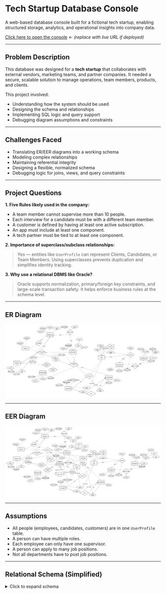 # Tech Startup Database Console

A web-based database console built for a fictional tech startup, enabling structured storage, analytics, and operational insights into company data.

 [Click here to open the console](http://127.0.0.1:5000) ← *(replace with live URL if deployed)*

---

## Problem Description

This database was designed for a **tech startup** that collaborates with external vendors, marketing teams, and partner companies. It needed a secure, scalable solution to manage operations, team members, products, and clients.

This project involved:

- Understanding how the system should be used
- Designing the schema and relationships
- Implementing SQL logic and query support
- Debugging diagram assumptions and constraints

---

## Challenges Faced

- Translating ER/EER diagrams into a working schema
- Modeling complex relationships
- Maintaining referential integrity
- Designing a flexible, normalized schema
- Debugging logic for joins, views, and query constraints

---

## Project Questions

**1. Five Rules likely used in the company:**
- A team member cannot supervise more than 10 people.
- Each interview for a candidate must be with a different team member.
- A customer is defined by having at least one active subscription.
- An app must include at least one component.
- A tech partner must be tied to at least one component.

**2. Importance of superclass/subclass relationships:**
> Yes — entities like `UserProfile` can represent Clients, Candidates, or Team Members. Using superclasses prevents duplication and simplifies identity tracking.

**3. Why use a relational DBMS like Oracle?**
> Oracle supports normalization, primary/foreign key constraints, and large-scale transaction safety. It helps enforce business rules at the schema level.

---

## ER Diagram

![ER Diagram](report/ER%20Diagram.png)

---

## EER Diagram

![EER Diagram](report/EER%20Diagram%20from%20Lucidchart%20(2).png)

---

## Assumptions

- All people (employees, candidates, customers) are in one `UserProfile` table.
- A person can have multiple roles.
- Each employee can only have one supervisor.
- A person can apply to many job positions.
- Not all departments have to post job positions.

---

## Relational Schema (Simplified)

<details>
<summary>Click to expand schema</summary>

```sql
USERPROFILE (
  UserProfileID INT PRIMARY KEY,
  Name VARCHAR(100),
  Age INT CHECK (Age < 65),
  Gender VARCHAR(10),
  Address VARCHAR(200)
)

TEAMMEMBER (
  UserProfileID INT PRIMARY KEY,
  Rank VARCHAR(50),
  Title VARCHAR(50),
  FOREIGN KEY (UserProfileID) REFERENCES USERPROFILE(UserProfileID)
)

DIVISION (
  DivisionID INT PRIMARY KEY,
  DeptName VARCHAR(100)
)

ROLEPOSTING (
    JobID INT PRIMARY KEY,
    JobDesc VARCHAR(200),
    PostedDate DATE,
    DivisionID INT,
    FOREIGN KEY (DivisionID) REFERENCES DIVISION(DivisionID)
)
APPLICATION (
    UserProfileID INT,
    JobID INT,
    PRIMARY KEY (UserProfileID, JobID),
    FOREIGN KEY (UserProfileID) REFERENCES USERPROFILE(UserProfileID),
    FOREIGN KEY (JobID) REFERENCES ROLEPOSTING(JobID)
)
INTERVIEW (
    InterviewID INT PRIMARY KEY,
    CandidateID INT,
    InterviewerID INT,
    JobID INT,
    InterviewTime TIMESTAMP,
    Grade INT CHECK (Grade BETWEEN 0 AND 100),
    FOREIGN KEY (CandidateID) REFERENCES USERPROFILE(UserProfileID),
    FOREIGN KEY (InterviewerID) REFERENCES TEAMMEMBER(UserProfileID),
    FOREIGN KEY (JobID) REFERENCES ROLEPOSTING(JobID)
)
SALARYPAYMENT (
    EmployeeID INT,
    TransactionNo INT,
    PayDate DATE,
    Amount DECIMAL(10,2),
    PRIMARY KEY (EmployeeID, TransactionNo),
    FOREIGN KEY (EmployeeID) REFERENCES TEAMMEMBER(UserProfileID)
)
ASSIGNEDTO (
    UserProfileID INT,
    DivisionID INT,
    PRIMARY KEY (UserProfileID, DivisionID),
    FOREIGN KEY (UserProfileID) REFERENCES USERPROFILE(UserProfileID),
    FOREIGN KEY (DivisionID) REFERENCES DIVISION(DivisionID)
)
APP (
    AppID INT PRIMARY KEY,
    AppType VARCHAR(50),
    ListPrice DECIMAL(10,2),
    Size VARCHAR(50),
    Weight VARCHAR(50),
    Style VARCHAR(50)
)
COMPONENT (
    ComponentID INT PRIMARY KEY,
    PartName VARCHAR(100),
    Description VARCHAR(200)
)
APPPART (
    AppID INT,
    ComponentID INT,
    Quantity INT,
    PRIMARY KEY (AppID, ComponentID),
    FOREIGN KEY (AppID) REFERENCES APP(AppID),
    FOREIGN KEY (ComponentID) REFERENCES COMPONENT(ComponentID)
)
TECHPARTNER (
    TechPartnerID INT PRIMARY KEY,
    Name VARCHAR(100),
    Address VARCHAR(200),
    AccountNo VARCHAR(50),
    CreditRating INT,
    WebServURL VARCHAR(100)
)
TECHPARTNERPART (
    TechPartnerID INT,
    ComponentID INT,
    UnitType VARCHAR(50),
    PRIMARY KEY (TechPartnerID, ComponentID),
    FOREIGN KEY (TechPartnerID) REFERENCES TECHPARTNER(TechPartnerID),
    FOREIGN KEY (ComponentID) REFERENCES COMPONENT(ComponentID)
)
LAUNCHPLATFORM (
    SiteID INT PRIMARY KEY,
    SiteName VARCHAR(100),
    SiteLocation VARCHAR(100)
)
SUBSCRIPTION (
    SubscriptionID INT PRIMARY KEY,
    SubscriptionsUserProfileID INT,
    CustomerID INT,
    AppID INT,
    SiteID INT,
    FOREIGN KEY (SubscriptionsUserProfileID) REFERENCES TEAMMEMBER(UserProfileID),
    FOREIGN KEY (CustomerID) REFERENCES USERPROFILE(UserProfileID),
    FOREIGN KEY (AppID) REFERENCES APP(AppID),
    FOREIGN KEY (SiteID) REFERENCES LAUNCHPLATFORM(SiteID)
)
CONTAINS (
    SubscriptionID INT,
    AppID INT,
    PRIMARY KEY (SubscriptionID, AppID),
    FOREIGN KEY (SubscriptionID) REFERENCES SUBSCRIPTION(SubscriptionID),
    FOREIGN KEY (AppID) REFERENCES APP(AppID)
)
WORKSAT (
    UserProfileID INT,
    SiteID INT,
    PRIMARY KEY (UserProfileID, SiteID),
    FOREIGN KEY (UserProfileID) REFERENCES USERPROFILE(UserProfileID),
    FOREIGN KEY (SiteID) REFERENCES LAUNCHPLATFORM(SiteID)
)
SQL Statements:
CREATE TABLE USERPROFILE (
    UserProfileID INT PRIMARY KEY,
    Name VARCHAR(100),
    Age INT CHECK (Age < 65),
    Gender VARCHAR(10),
    Address VARCHAR(200)
);

CREATE TABLE TEAMMEMBER (
    UserProfileID INT PRIMARY KEY,
    TeamRank VARCHAR(50),
    Title VARCHAR(50),
    FOREIGN KEY (UserProfileID) REFERENCES USERPROFILE(UserProfileID)
);

CREATE TABLE DIVISION (
    DivisionID INT PRIMARY KEY,
    DeptName VARCHAR(100)
);

CREATE TABLE ROLEPOSTING (
    JobID INT PRIMARY KEY,
    JobDesc VARCHAR(200),
    PostedDate DATE,
    DivisionID INT,
    FOREIGN KEY (DivisionID) REFERENCES DIVISION(DivisionID)
);

CREATE TABLE APPLICATION (
    UserProfileID INT,
    JobID INT,
    PRIMARY KEY (UserProfileID, JobID),
    FOREIGN KEY (UserProfileID) REFERENCES USERPROFILE(UserProfileID),
    FOREIGN KEY (JobID) REFERENCES ROLEPOSTING(JobID)
);

CREATE TABLE INTERVIEW (
    InterviewID INT PRIMARY KEY,
    CandidateID INT,
    InterviewerID INT,
    JobID INT,
    InterviewTime TIMESTAMP,
    Grade INT CHECK (Grade BETWEEN 0 AND 100),
    FOREIGN KEY (CandidateID) REFERENCES USERPROFILE(UserProfileID),
    FOREIGN KEY (InterviewerID) REFERENCES TEAMMEMBER(UserProfileID),
    FOREIGN KEY (JobID) REFERENCES ROLEPOSTING(JobID)
);

CREATE TABLE SALARYPAYMENT (
    EmployeeID INT,
    TransactionNo INT,
    PayDate DATE,
    Amount DECIMAL(10,2),
    PRIMARY KEY (EmployeeID, TransactionNo),
    FOREIGN KEY (EmployeeID) REFERENCES TEAMMEMBER(UserProfileID)
);

CREATE TABLE ASSIGNEDTO (
    UserProfileID INT,
    DivisionID INT,
    PRIMARY KEY (UserProfileID, DivisionID),
    FOREIGN KEY (UserProfileID) REFERENCES USERPROFILE(UserProfileID),
    FOREIGN KEY (DivisionID) REFERENCES DIVISION(DivisionID)
);

CREATE TABLE APP (
    AppID INT PRIMARY KEY,
    AppType VARCHAR(50),
    ListPrice DECIMAL(10,2),
    Size VARCHAR(50),
    Weight VARCHAR(50),
    Style VARCHAR(50)
);

CREATE TABLE COMPONENT (
    ComponentID INT PRIMARY KEY,
    PartName VARCHAR(100),
    Description VARCHAR(200)
);

CREATE TABLE APPPART (
    AppID INT,
    ComponentID INT,
    Quantity INT,
    PRIMARY KEY (AppID, ComponentID),
    FOREIGN KEY (AppID) REFERENCES APP(AppID),
    FOREIGN KEY (ComponentID) REFERENCES COMPONENT(ComponentID)
);

CREATE TABLE TECHPARTNER (
    TechPartnerID INT PRIMARY KEY,
    Name VARCHAR(100),
    Address VARCHAR(200),
    AccountNo VARCHAR(50),
    CreditRating INT,
    WebServURL VARCHAR(100)
);

CREATE TABLE TECHPARTNERPART (
    TechPartnerID INT,
    ComponentID INT,
    UnitType VARCHAR(50),
    UnitCost DECIMAL(10,2),
    PRIMARY KEY (TechPartnerID, ComponentID),
    FOREIGN KEY (TechPartnerID) REFERENCES TECHPARTNER(TechPartnerID),
    FOREIGN KEY (ComponentID) REFERENCES COMPONENT(ComponentID)
);

CREATE TABLE LAUNCHPLATFORM (
    SiteID INT PRIMARY KEY,
    SiteName VARCHAR(100),
    SiteLocation VARCHAR(100)
);

CREATE TABLE SUBSCRIPTION (
    SubscriptionID INT PRIMARY KEY,
    SubscriptionsUserProfileID INT,
    CustomerID INT,
    AppID INT,
    SiteID INT,
    FOREIGN KEY (SubscriptionsUserProfileID) REFERENCES TEAMMEMBER(UserProfileID),
    FOREIGN KEY (CustomerID) REFERENCES USERPROFILE(UserProfileID),
    FOREIGN KEY (AppID) REFERENCES APP(AppID),
    FOREIGN KEY (SiteID) REFERENCES LAUNCHPLATFORM(SiteID)
);

CREATE TABLE CONTAINS (
    SubscriptionID INT,
    AppID INT,
    PRIMARY KEY (SubscriptionID, AppID),
    FOREIGN KEY (SubscriptionID) REFERENCES SUBSCRIPTION(SubscriptionID),
    FOREIGN KEY (AppID) REFERENCES APP(AppID)
);

CREATE TABLE WORKSAT (
    UserProfileID INT,
    SiteID INT,
    PRIMARY KEY (UserProfileID, SiteID),
    FOREIGN KEY (UserProfileID) REFERENCES USERPROFILE(UserProfileID),
    FOREIGN KEY (SiteID) REFERENCES LAUNCHPLATFORM(SiteID)
);


INSERT INTO USERPROFILE (UserProfileID, Name, Age, Gender, Address) VALUES
(1, 'Hellen Cole', 28, 'Female', '100 Main St'),
(2, 'John Smith', 35, 'Male', '200 Oak Ave'),
(3, 'Linda Zhao', 30, 'Female', '300 Maple Rd'),
(4, 'Karen West', 31, 'Female', '400 Elm St'),
(5, 'Tom Cruz', 29, 'Male', '500 Pine Blvd');

INSERT INTO TEAMMEMBER (UserProfileID, TeamRank, Title) VALUES
(2, 'Senior', 'Software Engineer'),
(3, 'Lead', 'Product Manager'),
(5, 'Mid', 'Sales Rep');

INSERT INTO DIVISION (DivisionID, DeptName) VALUES
(1, 'Marketing'),
(2, 'Engineering');

INSERT INTO ROLEPOSTING (JobID, JobDesc, PostedDate, DivisionID) VALUES
(11111, 'Marketing Analyst', '2011-01-10', 1),
(12345, 'Backend Developer', '2011-01-15', 2);

INSERT INTO APPLICATION (UserProfileID, JobID) VALUES
(1, 11111),
(4, 12345);

INSERT INTO INTERVIEW (InterviewID, CandidateID, InterviewerID, JobID, InterviewTime, Grade) VALUES
(1, 1, 2, 11111, '2011-01-20 10:00:00', 85),
(2, 1, 3, 11111, '2011-01-22 14:00:00', 90),
(3, 4, 2, 12345, '2011-01-25 09:00:00', 55),
(4, 4, 3, 12345, '2011-01-26 15:00:00', 65);

INSERT INTO SALARYPAYMENT (EmployeeID, TransactionNo, PayDate, Amount) VALUES
(2, 1001, '2024-01-01', 5000.00),
(2, 1002, '2024-02-01', 5100.00),
(3, 2001, '2024-01-01', 6200.00),
(5, 3001, '2024-01-01', 4200.00);

CREATE OR REPLACE VIEW View1 AS
SELECT 
    EmployeeID,
    AVG(Amount) AS AvgMonthlySalary
FROM 
    SALARYPAYMENT
GROUP BY 
    EmployeeID;

CREATE OR REPLACE VIEW View2 AS
SELECT 
    CandidateID,
    JobID,
    COUNT(*) AS RoundsPassed
FROM 
    INTERVIEW
WHERE 
    Grade > 60
GROUP BY 
    CandidateID, JobID;

CREATE OR REPLACE VIEW View3 AS
SELECT 
    A.AppType,
    COUNT(*) AS ItemsSold
FROM 
    SUBSCRIPTION S
JOIN 
    APP A ON S.AppID = A.AppID
GROUP BY 
    A.AppType;

CREATE OR REPLACE VIEW View4 AS
SELECT 
    A.AppID,
    SUM(P.Quantity * T.UnitCost) AS TotalPartCost
FROM 
    APPPART P
JOIN 
    TECHPARTNERPART T ON P.ComponentID = T.ComponentID
JOIN 
    APP A ON P.AppID = A.AppID
GROUP BY 
    A.AppID;

CREATE OR REPLACE VIEW SelectedCandidates AS
SELECT 
    CandidateID,
    JobID,
    COUNT(*) AS RoundsPassed,
    AVG(Grade) AS AvgGrade
FROM 
    INTERVIEW
WHERE 
    Grade > 60
GROUP BY 
    CandidateID, JobID
HAVING 
    COUNT(*) >= 5 AND AVG(Grade) > 70;

SELECT I.InterviewerID, U.Name
FROM INTERVIEW I
JOIN USERPROFILE U ON I.InterviewerID = U.UserProfileID
JOIN USERPROFILE C ON I.CandidateID = C.UserProfileID
WHERE C.Name = 'Hellen Cole' AND I.JobID = 11111;

SELECT R.JobID
FROM ROLEPOSTING R
JOIN DIVISION D ON R.DivisionID = D.DivisionID
WHERE D.DeptName = 'Marketing' AND R.PostedDate BETWEEN '2011-01-01' AND '2011-01-31';

SELECT R.JobID, R.JobDesc
FROM ROLEPOSTING R
LEFT JOIN SelectedCandidates SC ON R.JobID = SC.JobID
WHERE SC.JobID IS NULL AND R.PostedDate <= DATE_SUB(CURDATE(), INTERVAL 1 MONTH);

SELECT T.UserProfileID, U.Name
FROM TEAMMEMBER T
JOIN USERPROFILE U ON T.UserProfileID = U.UserProfileID
JOIN SUBSCRIPTION S ON T.UserProfileID = S.SubscriptionsUserProfileID
JOIN APP A ON S.AppID = A.AppID
WHERE A.ListPrice > 200
GROUP BY T.UserProfileID, U.Name
HAVING COUNT(DISTINCT A.AppType) = (
    SELECT COUNT(DISTINCT AppType) FROM APP WHERE ListPrice > 200
);

SELECT D.DivisionID, D.DeptName
FROM DIVISION D
LEFT JOIN ROLEPOSTING R ON D.DivisionID = R.DivisionID
  AND R.PostedDate BETWEEN '2011-01-01' AND '2011-02-01'
WHERE R.JobID IS NULL;

SELECT U.UserProfileID, U.Name, A.DivisionID
FROM APPLICATION AP
JOIN USERPROFILE U ON AP.UserProfileID = U.UserProfileID
JOIN ASSIGNEDTO A ON U.UserProfileID = A.UserProfileID
WHERE AP.JobID = 12345;

SELECT A.AppType
FROM SUBSCRIPTION S
JOIN APP A ON S.AppID = A.AppID
GROUP BY A.AppType
ORDER BY COUNT(*) DESC
LIMIT 1;

SELECT A.AppType
FROM APP A
JOIN (
    SELECT P.AppID, SUM(P.Quantity * T.UnitCost) AS TotalCost
    FROM APPPART P
    JOIN TECHPARTNERPART T ON P.ComponentID = T.ComponentID
    GROUP BY P.AppID
) AS Cost ON A.AppID = Cost.AppID
ORDER BY (A.ListPrice - Cost.TotalCost) DESC
LIMIT 1;

SELECT A.UserProfileID, U.Name
FROM ASSIGNEDTO A
JOIN USERPROFILE U ON A.UserProfileID = U.UserProfileID
GROUP BY A.UserProfileID, U.Name
HAVING COUNT(DISTINCT A.DivisionID) = (SELECT COUNT(*) FROM DIVISION);

SELECT DISTINCT U.Name, U.Address AS Email
FROM SelectedCandidates SC
JOIN USERPROFILE U ON SC.CandidateID = U.UserProfileID;

SELECT DISTINCT U.Name, U.Address AS Email
FROM SelectedCandidates SC
JOIN USERPROFILE U ON SC.CandidateID = U.UserProfileID;

SELECT T.UserProfileID, U.Name
FROM SALARYPAYMENT S
JOIN TEAMMEMBER T ON S.EmployeeID = T.UserProfileID
JOIN USERPROFILE U ON T.UserProfileID = U.UserProfileID
GROUP BY T.UserProfileID, U.Name
ORDER BY AVG(S.Amount) DESC
LIMIT 1;

SELECT TP.TechPartnerID, TP.Name
FROM TECHPARTNERPART TPP
JOIN COMPONENT C ON TPP.ComponentID = C.ComponentID
JOIN TECHPARTNER TP ON TPP.TechPartnerID = TP.TechPartnerID
JOIN APPPART AP ON C.ComponentID = AP.ComponentID
JOIN APP A ON AP.AppID = A.AppID
WHERE C.PartName = 'Cup'
  AND CAST(REPLACE(A.Weight, 'lb', '') AS DECIMAL) < 4
ORDER BY TPP.UnitCost ASC
LIMIT 1;

## Logical Design

![Logical Design](report/Logical%20Design.png)


## Dependency Diagram

![Dependency Diagram](report/depdency%20diagram.png)



